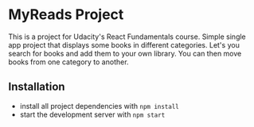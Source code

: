 # MyReads Project

This is a project for Udacity's React Fundamentals course. Simple single app project that displays some books in different categories. Let's you search for books and add them to your own library.
You can then move books from one category to another.

## Installation

- install all project dependencies with `npm install`
- start the development server with `npm start`

